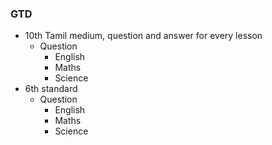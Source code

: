 ### GTD

* 10th Tamil medium, question and answer for every lesson
  * Question
    * English
    * Maths
    * Science
* 6th standard  
  * Question
    * English
    * Maths
    * Science
